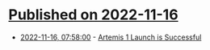 # [Published on 2022-11-16](index.md)

* [2022-11-16, 07:58:00](https://soylentnews.org/breakingnews/article.pl?sid=22/11/16/0756251&from=rss) - [Artemis 1 Launch is Successful](https://soylentnews.org/breakingnews/article.pl?sid=22/11/16/0756251&from=rss)
